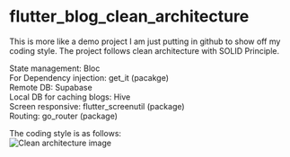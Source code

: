 # flutter_blog_clean_architecture

This is more like a demo project I am just putting in github to show off my coding style. The project follows clean architecture with SOLID Principle.

State management: Bloc <br />
For Dependency injection: get_it (pacakge) <br />
Remote DB: Supabase <br />
Local DB for caching blogs: Hive <br />
Screen responsive: flutter_screenutil (package) <br />
Routing: go_router (package) <br />



The coding style is as follows: <br />
![Clean architecture image](https://i.postimg.cc/XJ5Thn6n/fqeiepngw5aeco73r3wx.png)



